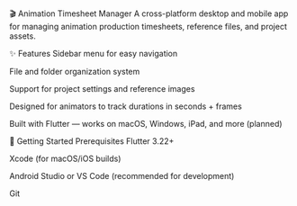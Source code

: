 🎬 Animation Timesheet Manager
A cross-platform desktop and mobile app for managing animation production timesheets, reference files, and project assets.

✨ Features
Sidebar menu for easy navigation

File and folder organization system

Support for project settings and reference images

Designed for animators to track durations in seconds + frames

Built with Flutter — works on macOS, Windows, iPad, and more (planned)

🚀 Getting Started
Prerequisites
Flutter 3.22+

Xcode (for macOS/iOS builds)

Android Studio or VS Code (recommended for development)

Git
